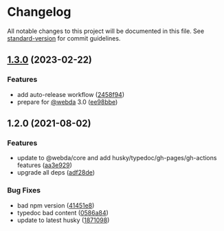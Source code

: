 # Changelog

All notable changes to this project will be documented in this file. See [standard-version](https://github.com/conventional-changelog/standard-version) for commit guidelines.

## [1.3.0](https://github.com/loopingz/generator-webda/compare/v1.2.0...v1.3.0) (2023-02-22)


### Features

* add auto-release workflow ([2458f94](https://github.com/loopingz/generator-webda/commit/2458f9439977902658b58afd76e76c9b50fc38a4))
* prepare for [@webda](https://github.com/webda) 3.0 ([ee98bbe](https://github.com/loopingz/generator-webda/commit/ee98bbe9da35765f07fcd3b255f0ab76963ed0a7))

## 1.2.0 (2021-08-02)


### Features

* update to @webda/core and add husky/typedoc/gh-pages/gh-actions features ([aa3e929](https://github.com/loopingz/generator-webda/commit/aa3e929bbb1ebfaff2179a1d9733db58598d18cb))
* upgrade all deps ([adf28de](https://github.com/loopingz/generator-webda/commit/adf28defc823d33f0e1d22d9974763e47e70bfaa))


### Bug Fixes

* bad npm version ([41451e8](https://github.com/loopingz/generator-webda/commit/41451e8b8e5124341ceb176e431414ea498ab0c4))
* typedoc bad content ([0586a84](https://github.com/loopingz/generator-webda/commit/0586a842a47a7a48b81914e64553f9a6a66b8108))
* update to latest husky ([1871098](https://github.com/loopingz/generator-webda/commit/1871098dbeda88fed1674ba02d040da6ee135385))
